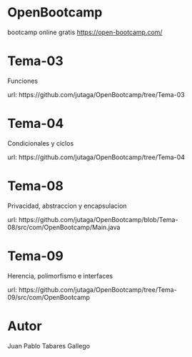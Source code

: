 # OpenBootcamp
bootcamp online gratis https://open-bootcamp.com/

# Tema-03
<p>Funciones</p>
url: https://github.com/jutaga/OpenBootcamp/tree/Tema-03 

# Tema-04
<p>Condicionales y ciclos</p>
url: https://github.com/jutaga/OpenBootcamp/tree/Tema-04

# Tema-08
<p>Privacidad, abstraccion y encapsulacion</p>
url: https://github.com/jutaga/OpenBootcamp/blob/Tema-08/src/com/OpenBootcamp/Main.java

# Tema-09
<p>Herencia, polimorfismo e interfaces</p>
url: https://github.com/jutaga/OpenBootcamp/tree/Tema-09/src/com/OpenBootcamp

# Autor
Juan Pablo Tabares Gallego

